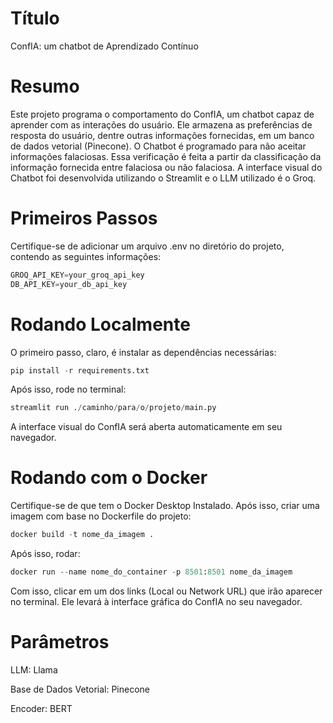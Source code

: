 # Título
ConfIA: um chatbot de Aprendizado Contínuo

# Resumo
Este projeto programa o comportamento do ConfIA, um chatbot capaz de aprender com as interações do usuário. Ele armazena as preferências de resposta do usuário, dentre outras informações fornecidas, em um banco de dados vetorial (Pinecone). O Chatbot é programado para não aceitar informações falaciosas. Essa verificação é feita a partir da classificação da informação fornecida entre falaciosa ou não falaciosa. A interface visual do Chatbot foi desenvolvida utilizando o Streamlit e o LLM utilizado é o Groq.

# Primeiros Passos
Certifique-se de adicionar um arquivo .env no diretório do projeto, contendo as seguintes informações:

```python
GROQ_API_KEY=your_groq_api_key
DB_API_KEY=your_db_api_key
```

# Rodando Localmente
O primeiro passo, claro, é instalar as dependências necessárias:
```python
pip install -r requirements.txt
```

Após isso, rode no terminal:
```python
streamlit run ./caminho/para/o/projeto/main.py
```
A interface visual do ConfIA será aberta automaticamente em seu navegador.

# Rodando com o Docker
Certifique-se de que tem o Docker Desktop Instalado. Após isso, criar uma imagem com base no Dockerfile do projeto:
```python
docker build -t nome_da_imagem .
```

Após isso, rodar:
```python
docker run --name nome_do_container -p 8501:8501 nome_da_imagem
```
Com isso, clicar em um dos links (Local ou Network URL) que irão aparecer no terminal. Ele levará à interface gráfica do ConfIA no seu navegador.

# Parâmetros

LLM: Llama

Base de Dados Vetorial: Pinecone

Encoder: BERT
